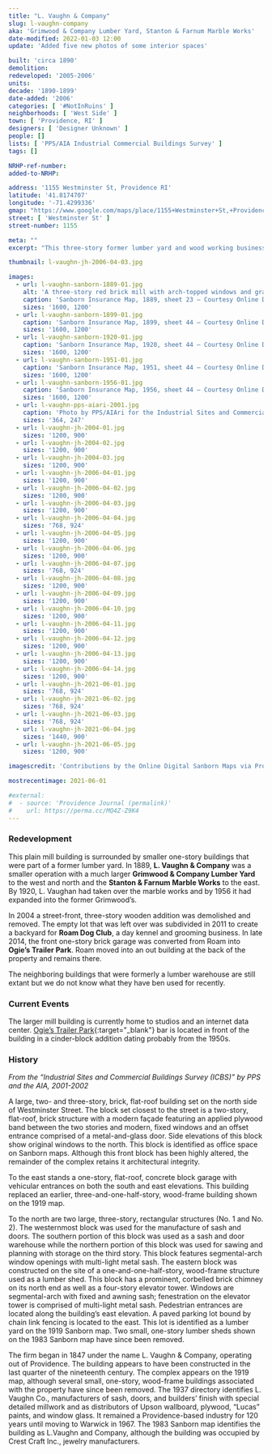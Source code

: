 ```yaml
---
title: "L. Vaughn & Company"
slug: l-vaughn-company
aka: 'Grimwood & Company Lumber Yard, Stanton & Farnum Marble Works'
date-modified: 2022-01-03 12:00
update: 'Added five new photos of some interior spaces'

built: 'circa 1890'
demolition: 
redeveloped: '2005-2006'
units:
decade: '1890-1899'
date-added: '2006'
categories: [ '#NotInRuins' ]
neighborhoods: [ 'West Side' ]
town: [ 'Providence, RI' ]
designers: [ 'Designer Unknown' ]
people: []
lists: [ 'PPS/AIA Industrial Commercial Buildings Survey' ]
tags: []

NRHP-ref-number:
added-to-NRHP:

address: '1155 Westminster St, Providence RI'
latitude: '41.8174707'
longitude: '-71.4299336'
gmap: "https://www.google.com/maps/place/1155+Westminster+St,+Providence,+RI+02909/@41.8174707,-71.4299336,17z/data=!3m1!4b1!4m5!3m4!1s0x89e44575d81058af:0xc2abd35457c734e1!8m2!3d41.8174667!4d-71.4277449"
street: [ 'Westminster St' ]
street-number: 1155

meta: ""
excerpt: "This three-story former lumber yard and wood working business has over a hundred years of history"

thumbnail: l-vaughn-jh-2006-04-03.jpg

images:
  - url: l-vaughn-sanborn-1889-01.jpg
    alt: 'A three-story red brick mill with arch-topped windows and granite lintels is simple in shape and without much adornment. It has surrounding one-story buildings that were part of a large lumber yard.'
    caption: 'Sanborn Insurance Map, 1889, sheet 23 — Courtesy Online Digital Sanborn Maps via ProQuest and the Providence Public Library. Highlighted on the right is the former M.N. Cartier building, now demolished. This map shows buildings that may not be the present building on the site.'
    sizes: '1600, 1200'
  - url: l-vaughn-sanborn-1899-01.jpg
    caption: 'Sanborn Insurance Map, 1899, sheet 44 — Courtesy Online Digital Sanborn Maps via ProQuest and the Providence Public Library'
    sizes: '1600, 1200'
  - url: l-vaughn-sanborn-1920-01.jpg
    caption: 'Sanborn Insurance Map, 1920, sheet 44 — Courtesy Online Digital Sanborn Maps via ProQuest and the Providence Public Library'
    sizes: '1600, 1200'
  - url: l-vaughn-sanborn-1951-01.jpg
    caption: 'Sanborn Insurance Map, 1951, sheet 44 — Courtesy Online Digital Sanborn Maps via ProQuest and the Providence Public Library'
    sizes: '1600, 1200'
  - url: l-vaughn-sanborn-1956-01.jpg
    caption: 'Sanborn Insurance Map, 1956, sheet 44 — Courtesy Online Digital Sanborn Maps via ProQuest and the Providence Public Library'
    sizes: '1600, 1200'
  - url: l-vaughn-pps-aiari-2001.jpg
    caption: 'Photo by PPS/AIAri for the Industrial Sites and Commercial Buildings Survey (ICBS), 2001'
    sizes: '364, 247'
  - url: l-vaughn-jh-2004-01.jpg
    sizes: '1200, 900'
  - url: l-vaughn-jh-2004-02.jpg
    sizes: '1200, 900'
  - url: l-vaughn-jh-2004-03.jpg
    sizes: '1200, 900'
  - url: l-vaughn-jh-2006-04-01.jpg
    sizes: '1200, 900'
  - url: l-vaughn-jh-2006-04-02.jpg
    sizes: '1200, 900'
  - url: l-vaughn-jh-2006-04-03.jpg
    sizes: '1200, 900'
  - url: l-vaughn-jh-2006-04-04.jpg
    sizes: '768, 924'
  - url: l-vaughn-jh-2006-04-05.jpg
    sizes: '1200, 900'
  - url: l-vaughn-jh-2006-04-06.jpg
    sizes: '1200, 900'
  - url: l-vaughn-jh-2006-04-07.jpg
    sizes: '768, 924'
  - url: l-vaughn-jh-2006-04-08.jpg
    sizes: '1200, 900'
  - url: l-vaughn-jh-2006-04-09.jpg
    sizes: '1200, 900'
  - url: l-vaughn-jh-2006-04-10.jpg
    sizes: '1200, 900'
  - url: l-vaughn-jh-2006-04-11.jpg
    sizes: '1200, 900'
  - url: l-vaughn-jh-2006-04-12.jpg
    sizes: '1200, 900'
  - url: l-vaughn-jh-2006-04-13.jpg
    sizes: '1200, 900'
  - url: l-vaughn-jh-2006-04-14.jpg
    sizes: '1200, 900'
  - url: l-vaughn-jh-2021-06-01.jpg
    sizes: '768, 924'
  - url: l-vaughn-jh-2021-06-02.jpg
    sizes: '768, 924'
  - url: l-vaughn-jh-2021-06-03.jpg
    sizes: '768, 924'
  - url: l-vaughn-jh-2021-06-04.jpg
    sizes: '1440, 900'
  - url: l-vaughn-jh-2021-06-05.jpg
    sizes: '1200, 900'

imagescredit: 'Contributions by the Online Digital Sanborn Maps via ProQuest and the Providence Public Library (<a href="//digitalsanbornmaps.proquest.com/browse_maps/40/8075/39392/41280/560502" target="_blank">1889</a>, <a href="//digitalsanbornmaps.proquest.com/browse_maps/40/8075/39393/41282/560653" target="_blank">1899</a>, <a href="//digitalsanbornmaps.proquest.com/browse_maps/40/8075/39395/41286/560982" target="_blank">1920</a>, <a href="//digitalsanbornmaps.proquest.com/browse_maps/40/8075/39396/41292/561610" target="_blank">1951</a>, <a href="//digitalsanbornmaps.proquest.com/browse_maps/40/8075/39398/41300/562264" target="_blank">1956</a>)'

mostrecentimage: 2021-06-01

#external:
#  - source: 'Providence Journal (permalink)'
#    url: https://perma.cc/MQ4Z-Z9K4
---
```


### Redevelopment

This plain mill building is surrounded by smaller one-story buildings that were part of a former lumber yard. In 1889, **L. Vaughn & Company** was a smaller operation with a much larger **Grimwood & Company Lumber Yard** to the west and north and the **Stanton & Farnum Marble Works** to the east. By 1920, L. Vaughan had taken over the marble works and by 1956 it had expanded into the former Grimwood’s. 

In 2004 a street-front, three-story wooden addition was demolished and removed. The empty lot that was left over was subdivided in 2011 to create a backyard for **Roam Dog Club**, a day kennel and grooming business. In late 2014, the front one-story brick garage was converted from Roam into **Ogie’s Trailer Park**. Roam moved into an out building at the back of the property and remains there. 

The neighboring buildings that were formerly a lumber warehouse are still extant but we do not know what they have ben used for recently. 


### Current Events

The larger mill building is currently home to studios and an internet data center. [Ogie’s Trailer Park](//ogies-trailer-park.square.site){:target="_blank"} bar is located in front of the building in a cinder-block addition dating probably from the 1950s. 


### History

_From the “Industrial Sites and Commercial Buildings Survey (ICBS)” by PPS and the AIA, 2001-2002_

A large, two- and three-story, brick, flat-roof building set on the north side of Westminster Street. The block set closest to the street is a two-story, flat-roof, brick structure with a modern façade featuring an applied plywood band between the two stories and modern, fixed windows and an offset entrance comprised of a metal-and-glass door. Side elevations of this block show original windows to the north. This block is identified as office space on Sanborn maps. Although this front block has been highly altered, the remainder of the complex retains it architectural integrity.

To the east stands a one-story, flat-roof, concrete block garage with vehicular entrances on both the south and east elevations. This building replaced an earlier, three-and-one-half-story, wood-frame building shown on the 1919 map.

To the north are two large, three-story, rectangular structures (No. 1 and No. 2). The westernmost block was used for the manufacture of sash and doors. The southern portion of this block was used as a sash and door warehouse while the northern portion of this block was used for sawing and planning with storage on the third story. This block features segmental-arch window openings with multi-light metal sash. The eastern block was constructed on the site of a one-and-one-half-story, wood-frame structure used as a lumber shed. This block has a prominent, corbelled brick chimney on its north end as well as a four-story elevator tower. Windows are segmental-arch with fixed and awning sash; fenestration on the elevator tower is comprised of multi-light metal sash. Pedestrian entrances are located along the building’s east elevation. A paved parking lot bound by chain link fencing is located to the east. This lot is identified as a lumber yard on the 1919 Sanborn map. Two small, one-story lumber sheds shown on the 1983 Sanborn map have since been removed.

The firm began in 1847 under the name L. Vaughn & Company, operating out of Providence. The building appears to have been constructed in the last quarter of the nineteenth century. The complex appears on the 1919 map, although several small, one-story, wood-frame buildings associated with the property have since been removed. The 1937 directory identifies L. Vaughn Co., manufacturers of sash, doors, and builders’ finish with special detailed millwork and as distributors of Upson wallboard, plywood, “Lucas” paints, and window glass. It remained a Providence-based industry for 120 years until moving to Warwick in 1967. The 1983 Sanborn map identifies the building as L.Vaughn and Company, although the building was occupied by Crest Craft Inc., jewelry manufacturers.
